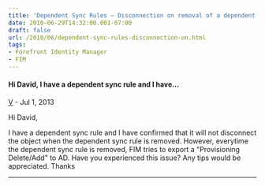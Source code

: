 ```yaml
---
title: 'Dependent Sync Rules – Disconnection on removal of a dependent Sync Rule'
date: 2010-06-29T14:32:00.001-07:00
draft: false
url: /2010/06/dependent-sync-rules-disconnection-on.html
tags: 
- Forefront Identity Manager
- FIM
---
```


#### Hi David, I have a dependent sync rule and I have...
[V](https://www.blogger.com/profile/07657669311243080791 "noreply@blogger.com") - <time datetime="2013-07-01T13:12:28.863-07:00">Jul 1, 2013</time>

Hi David,  
  
I have a dependent sync rule and I have confirmed that it will not disconnect the object when the dependent sync rule is removed. However, everytime the dependent sync rule is removed, FIM tries to export a "Provisioning Delete/Add" to AD. Have you experienced this issue? Any tips would be appreciated. Thanks
<hr />
